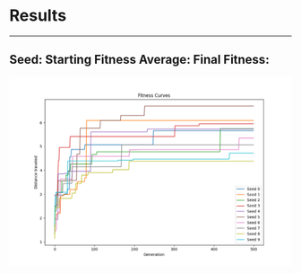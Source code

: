 # Results 

---
Seed: 
Starting Fitness Average:
Final Fitness:
---
 ![alt text](https://github.com/itsgohtime/mybots/blob/final-project/docs/fitness%20curves.png)